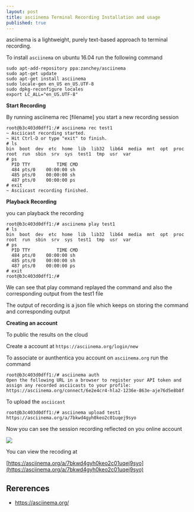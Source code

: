 ```yaml
---
layout: post
title: asciinema Terminal Recording Installation and usage
published: true
---
```



asciinema is a lightweight, purely text-based approach to terminal recording.

To install `asciinema` on ubuntu 16.04 run the following command

```
sudo apt-add-repository ppa:zanchey/asciinema
sudo apt-get update
sudo apt-get install asciinema
sudo locale-gen en_US en_US.UTF-8
sudo dpkg-reconfigure locales
export LC_ALL="en_US.UTF-8"
```

**Start Recording**

By running asciinema rec [filename] you start a new recording session

```
root@b3c403d0dff1:/# asciinema rec test1
~ Asciicast recording started.
~ Hit Ctrl-D or type "exit" to finish.
# ls
bin  boot  dev	etc  home  lib	lib32  lib64  media  mnt  opt  proc  root  run	sbin  srv  sys	test1  tmp  usr  var
# ps
  PID TTY          TIME CMD
  484 pts/0    00:00:00 sh
  485 pts/0    00:00:00 sh
  487 pts/0    00:00:00 ps
# exit
~ Asciicast recording finished.

```

**Playback Recording**

you can playback the recording

```
root@b3c403d0dff1:/# asciinema play test1
# ls
bin  boot  dev	etc  home  lib	lib32  lib64  media  mnt  opt  proc  root  run	sbin  srv  sys	test1  tmp  usr  var
# ps
  PID TTY          TIME CMD
  484 pts/0    00:00:00 sh
  485 pts/0    00:00:00 sh
  487 pts/0    00:00:00 ps
# exit
root@b3c403d0dff1:/# 

```

We can see that play command replayed the command and also the corresponding output from the test1 file

The output of recording is a json file which keeps on storing the command and corresponding output

**Creating an account**

To public the results on the cloud

Create a account at `https://asciinema.org/login/new`

To associate or aunthentica you account on `asciinema.org` run the command

```
root@b3c403d0dff1:/# asciinema auth
Open the following URL in a browser to register your API token and assign any recorded asciicasts to your profile:
https://asciinema.org/connect/6e2e4cr4-hla2-1236e-863e-aje76d5e8b8f

```

To upload the `asciicast`

```
root@b3c403d0dff1:/# asciinema upload test1
https://asciinema.org/a/7bkwd4gyh0keo2c01uqej9syo
```

Now you can see the session recording reflected on you online account

![](http://34.194.184.172/emotix/wp-content/uploads/2017/04/ggg.png)

You can view the recoding at

[https://asciinema.org/a/7bkwd4gyh0keo2c01uqej9syo](https://asciinema.org/a/7bkwd4gyh0keo2c01uqej9syo)


## **Rererences**

- https://asciinema.org/

